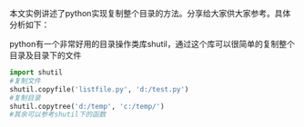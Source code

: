 
本文实例讲述了python实现复制整个目录的方法。分享给大家供大家参考。具体分析如下：

python有一个非常好用的目录操作类库shutil，通过这个库可以很简单的复制整个目录及目录下的文件

```python
import shutil
#复制文件
shutil.copyfile('listfile.py', 'd:/test.py')
#复制目录
shutil.copytree('d:/temp', 'c:/temp/')
#其余可以参考shutil下的函数
```
